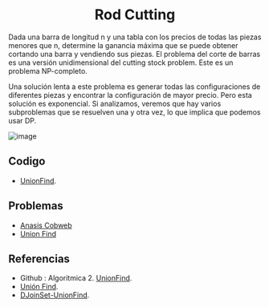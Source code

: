 <h1 align="center"> Rod Cutting </h1>

Dada una barra de longitud n y una tabla con los precios de todas las piezas menores que n, determine la ganancia máxima que se puede obtener cortando una barra y vendiendo sus piezas.
El problema del corte de barras es una versión unidimensional del cutting stock problem. Este es un problema NP-completo.

Una solución lenta a este problema es generar todas las configuraciones de diferentes piezas y encontrar la configuración de mayor precio. Pero esta solución es exponencial. Si analizamos, veremos que hay varios subproblemas que se resuelven una y otra vez, lo que implica que podemos usar DP.

![image](https://user-images.githubusercontent.com/97768733/197421621-367bf47a-4f29-499f-ae77-2a8b45b5464c.png)

## Codigo

* [UnionFind](https://github.com/HugoAlejandro2002/Algoritmos-y-Estructuras-de-Datos/blob/main/Estructuras%20de%20Datos/Union%20Find/unionFind.cpp).

## Problemas

* [Anasis Cobweb](https://github.com/HugoAlejandro2002/Algoritmos-y-Estructuras-de-Datos/tree/main/Estructuras%20de%20Datos/Union%20Find/Problems/Anasis%20Cobweb)
* [Union Find](https://github.com/HugoAlejandro2002/Algoritmos-y-Estructuras-de-Datos/tree/main/Estructuras%20de%20Datos/Union%20Find/Problems/Union%20Find)

## Referencias 
* Github : Algoritmica 2. [UnionFind](https://github.com/PaulLandaeta/algoritmica2/blob/master/contenido/Estructura_de_datos/Union_Find/unionFind.cpp).
* [Unión Find](https://es.m.wikipedia.org/wiki/Estructura_de_datos_para_conjuntos_disjuntos).
* [DJoinSet-UnionFind](https://jariasf.wordpress.com/2012/04/02/disjoint-set-union-find/).
